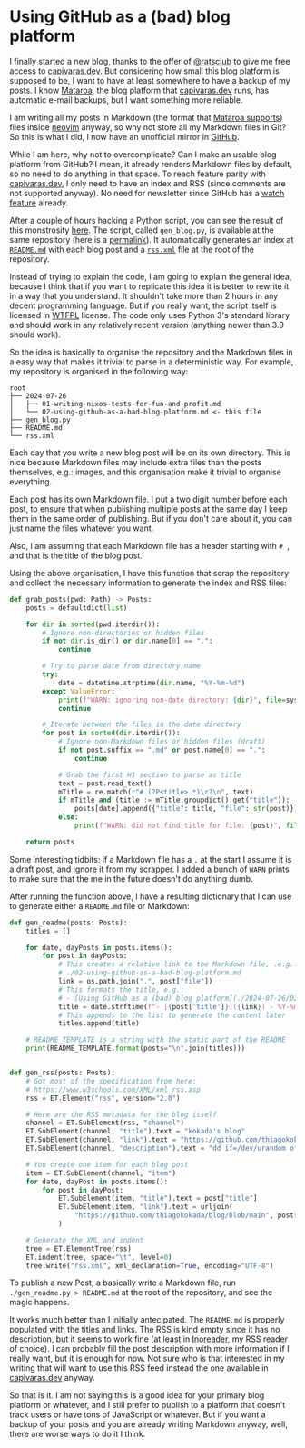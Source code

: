 # Using GitHub as a (bad) blog platform

I finally started a new blog, thanks to the offer of
[@ratsclub](https://gluer.org/) to give me free access to
[capivaras.dev](https://capivaras.dev/). But considering how small this blog
platform is supposed to be, I want to have at least somewhere to have a backup
of my posts. I know [Mataroa](https://mataroa.blog/), the blog platform that
[capivaras.dev](https://capivaras.dev/) runs, has automatic e-mail backups, but
I want something more reliable.

I am writing all my posts in Markdown (the format that [Mataroa
supports](https://1.mataroa.blog/guides/markdown/)) files inside
[neovim](https://neovim.io/) anyway, so why not store all my Markdown files in
Git? So this is what I did, I now have an unofficial mirror in
[GitHub](https://github.com/thiagokokada/blog).

While I am here, why not to overcomplicate? Can I make an usable blog platform
from GitHub? I mean, it already renders Markdown files by default, so no need
to do anything in that space. To reach feature parity with
[capivaras.dev](https://capivaras.dev/), I only need to have an index and RSS
(since comments are not supported anyway). No need for newsletter since GitHub
has a [watch
feature](https://docs.github.com/en/account-and-profile/managing-subscriptions-and-notifications-on-github/managing-subscriptions-for-activity-on-github/viewing-your-subscriptions)
already.

After a couple of hours hacking a Python script, you can see the result of this
monstrosity [here](https://github.com/thiagokokada/blog). The script, called
`gen_blog.py`, is available at the same repository (here is a
[permalink](https://github.com/thiagokokada/blog/blob/0c7656fe3be7aa9e8173f9350109af8675cebc03/gen_blog.py)).
It automatically generates an index at
[`README.md`](https://github.com/thiagokokada/blog/blob/main/README.md) with
each blog post and a
[`rss.xml`](https://raw.githubusercontent.com/thiagokokada/blog/main/rss.xml)
file at the root of the repository.

Instead of trying to explain the code, I am going to explain the general idea,
because I think that if you want to replicate this idea it is better to rewrite
it in a way that you understand. It shouldn't take more than 2 hours in any
decent programming language. But if you really want, the script itself is
licensed in [WTFPL](https://en.wikipedia.org/wiki/WTFPL) license. The code only
uses Python 3's standard library and should work in any relatively recent
version (anything newer than 3.9 should work).

So the idea is basically to organise the repository and the Markdown files in a
easy way that makes it trivial to parse in a deterministic way. For example, my
repository is organised in the following way:

```
root
├── 2024-07-26
│   ├── 01-writing-nixos-tests-for-fun-and-profit.md
│   └── 02-using-github-as-a-bad-blog-platform.md <- this file
├── gen_blog.py
├── README.md
└── rss.xml
```

Each day that you write a new blog post will be on its own directory. This is
nice because Markdown files may include extra files than the posts themselves,
e.g.: images, and this organisation make it trivial to organise everything.

Each post has its own Markdown file. I put a two digit number before each post,
to ensure that when publishing multiple posts at the same day I keep them in
the same order of publishing. But if you don't care about it, you can just name
the files whatever you want.

Also, I am assuming that each Markdown file has a header starting with `# `,
and that is the title of the blog post.

Using the above organisation, I have this function that scrap the repository
and collect the necessary information to generate the index and RSS files:

```python
def grab_posts(pwd: Path) -> Posts:
    posts = defaultdict(list)

    for dir in sorted(pwd.iterdir()):
        # Ignore non-directories or hidden files
        if not dir.is_dir() or dir.name[0] == ".":
            continue

        # Try to parse date from directory name
        try:
            date = datetime.strptime(dir.name, "%Y-%m-%d")
        except ValueError:
            print(f"WARN: ignoring non-date directory: {dir}", file=sys.stderr)
            continue

        # Iterate between the files in the date directory
        for post in sorted(dir.iterdir()):
            # Ignore non-Markdown files or hidden files (draft)
            if not post.suffix == ".md" or post.name[0] == ".":
                continue

            # Grab the first H1 section to parse as title
            text = post.read_text()
            mTitle = re.match(r"# (?P<title>.*)\r?\n", text)
            if mTitle and (title := mTitle.groupdict().get("title")):
                posts[date].append({"title": title, "file": str(post)})
            else:
                print(f"WARN: did not find title for file: {post}", file=sys.stderr)

    return posts
```

Some interesting tidbits: if a Markdown file has a `.` at the start I assume it
is a draft post, and ignore it from my scrapper. I added a bunch of `WARN`
prints to make sure that the me in the future doesn't do anything dumb.

After running the function above, I have a resulting dictionary that I can use
to generate either a `README.md` file or Markdown:

```python
def gen_readme(posts: Posts):
    titles = []

    for date, dayPosts in posts.items():
        for post in dayPosts:
            # This creates a relative link to the Markdown file, .e.g.:
            # ./02-using-github-as-a-bad-blog-platform.md
            link = os.path.join(".", post["file"])
            # This formats the title, e.g.:
            # - [Using GitHub as a (bad) blog platform](./2024-07-26/02-using-github-as-a-bad-blog-platform.md) - 2024-07-26
            title = date.strftime(f"- [{post['title']}]({link}) - %Y-%m-%d")
            # This appends to the list to generate the content later
            titles.append(title)

    # README_TEMPLATE is a string with the static part of the README
    print(README_TEMPLATE.format(posts="\n".join(titles)))


def gen_rss(posts: Posts):
    # Got most of the specification from here:
    # https://www.w3schools.com/XML/xml_rss.asp
    rss = ET.Element("rss", version="2.0")

    # Here are the RSS metadata for the blog itself
    channel = ET.SubElement(rss, "channel")
    ET.SubElement(channel, "title").text = "kokada's blog"
    ET.SubElement(channel, "link").text = "https://github.com/thiagokokada/blog"
    ET.SubElement(channel, "description").text = "dd if=/dev/urandom of=/dev/brain0"

    # You create one item for each blog post
    item = ET.SubElement(channel, "item")
    for date, dayPost in posts.items():
        for post in dayPost:
            ET.SubElement(item, "title").text = post["title"]
            ET.SubElement(item, "link").text = urljoin(
                "https://github.com/thiagokokada/blog/blob/main", post["file"]
            )

    # Generate the XML and indent
    tree = ET.ElementTree(rss)
    ET.indent(tree, space="\t", level=0)
    tree.write("rss.xml", xml_declaration=True, encoding="UTF-8")
```

To publish a new Post, a basically write a Markdown file, run
`./gen_readme.py > README.md` at the root of the repository, and see the magic
happens.

It works much better than I initially antecipated. The `README.md` is properly
populated with the titles and links. The RSS is kind empty since it has no
description, but it seems to work fine (at least in
[Inoreader](https://www.inoreader.com/), my RSS reader of choice). I can
probably fill the post description with more information if I really want, but
it is enough for now. Not sure who is that interested in my writing that will
want to use this RSS feed instead the one available in
[capivaras.dev](https://kokada.capivaras.dev/rss/) anyway.

So that is it. I am not saying this is a good idea for your primary blog
platform or whatever, and I still prefer to publish to a platform that doesn't
track users or have tons of JavaScript or whatever. But if you want a backup of
your posts and you are already writing Markdown anyway, well, there are worse
ways to do it I think.
